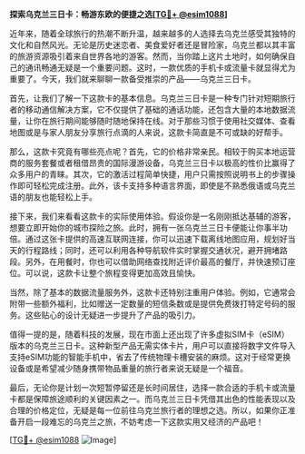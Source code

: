 **探索乌克兰三日卡：畅游东欧的便捷之选[[TG💪+ @esim1088](https://t.me/s/esim1088)]**

近年来，随着全球旅行的热潮不断升温，越来越多的人选择去乌克兰感受其独特的文化和自然风光。无论是历史迷恋者、美食爱好者还是冒险家，乌克兰都以其丰富的旅游资源吸引着来自世界各地的游客。然而，当你踏上这片土地时，如何确保自己的通讯畅通无疑是一个重要问题。这时，一款优质的手机卡或流量卡就显得尤为重要了。今天，我们就来聊聊一款备受推崇的产品——乌克兰三日卡。

首先，让我们了解一下这款卡的基本信息。乌克兰三日卡是一种专门针对短期旅行者的移动通信解决方案，它不仅提供了基础的通话功能，还包含大量的本地数据流量，让你在旅行期间能够随时随地保持在线。对于那些习惯于使用社交媒体、查看地图或是与家人朋友分享旅行点滴的人来说，这款卡简直是不可或缺的好帮手。

那么，这款卡究竟有哪些亮点呢？首先，它的价格非常亲民。相较于购买本地运营商的服务套餐或者租借昂贵的国际漫游设备，乌克兰三日卡以极高的性价比赢得了众多用户的青睐。其次，它的激活过程简单快捷，用户只需按照说明书上的步骤操作即可轻松完成注册。此外，该卡支持多种语言界面，即使是不熟悉俄语或乌克兰语的朋友也能轻松上手。

接下来，我们来看看这款卡的实际使用体验。假设你是一名刚刚抵达基辅的游客，想要立即开始你的城市探险之旅。此时，拥有一张乌克兰三日卡便能让你事半功倍。通过这张卡提供的高速互联网连接，你可以迅速下载离线地图应用，规划好当天的行程路线；同时，还可以利用各种导航软件实时掌握交通状况，避开拥堵路段。另外，在用餐时，你也可以借助网络查找附近评价最高的餐厅，并快速预订座位。可以说，这款卡让整个旅程变得更加高效且愉快。

当然，除了基本的数据流量服务外，这款卡还特别注重用户体验。例如，它通常会附带一些额外福利，比如赠送一定数量的短信条数或是提供免费拨打特定号码的服务。这些贴心的设计无疑进一步提升了产品的吸引力。

值得一提的是，随着科技的发展，现在市面上还出现了许多虚拟SIM卡（eSIM）版本的乌克兰三日卡。这种新型产品无需实体卡片，用户可以直接将数字文件导入支持eSIM功能的智能手机中，省去了传统物理卡槽安装的麻烦。这对于经常更换设备或是希望减少随身携带物品重量的旅行者来说无疑是一个福音。

最后，无论你是计划一次短暂停留还是长时间居住，选择一款合适的手机卡或流量卡都是保障旅途顺利的关键因素之一。而乌克兰三日卡凭借其出色的性能表现以及合理的价格定位，无疑是每一位前往乌克兰旅行者的理想之选。所以，如果你正准备开启一段难忘的乌克兰之旅，不妨考虑一下这款实用又经济的产品吧！

[[TG💪+ @esim1088](https://t.me/s/esim1088) ![Image](https://i.postimg.cc/4NQfJmqS/Snipaste-2025-05-13-00-14-12.png)]